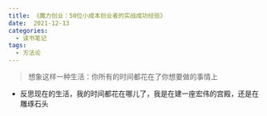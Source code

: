 ```yaml
---
title: 《魔力创业：50位小成本创业者的实战成功经验》
date:  2021-12-13
categories:
  - 读书笔记
tags:
  - 方法论
---
```


> 想象这样一种生活：你所有的时间都花在了你想要做的事情上
- 反思现在的生活，我的时间都花在哪儿了，我是在建一座宏伟的宫殿，还是在雕琢石头
